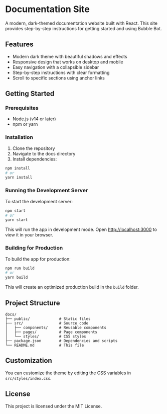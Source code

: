 # Documentation Site

A modern, dark-themed documentation website built with React. This site provides step-by-step instructions for getting started and using Bubble Bot.

## Features

- Modern dark theme with beautiful shadows and effects
- Responsive design that works on desktop and mobile
- Easy navigation with a collapsible sidebar
- Step-by-step instructions with clear formatting
- Scroll to specific sections using anchor links

## Getting Started

### Prerequisites

- Node.js (v14 or later)
- npm or yarn

### Installation

1. Clone the repository
2. Navigate to the docs directory
3. Install dependencies:

```bash
npm install
# or
yarn install
```

### Running the Development Server

To start the development server:

```bash
npm start
# or
yarn start
```

This will run the app in development mode. Open [http://localhost:3000](http://localhost:3000) to view it in your browser.

### Building for Production

To build the app for production:

```bash
npm run build
# or
yarn build
```

This will create an optimized production build in the `build` folder.

## Project Structure

```
docs/
├── public/             # Static files
├── src/                # Source code
│   ├── components/     # Reusable components
│   ├── pages/          # Page components
│   └── styles/         # CSS styles
├── package.json        # Dependencies and scripts
└── README.md           # This file
```

## Customization

You can customize the theme by editing the CSS variables in `src/styles/index.css`.

## License

This project is licensed under the MIT License. 